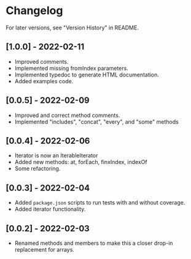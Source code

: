 # Changelog

For later versions, see "Version History" in README.

## [1.0.0] - 2022-02-11

- Improved comments.
- Implemented missing fromIndex parameters.
- Implemented typedoc to generate HTML documentation.
- Added examples code.

## [0.0.5] - 2022-02-09

- Improved and correct method comments.
- Implemented "includes", "concat", "every", and "some" methods

## [0.0.4] - 2022-02-06

- Iterator is now an IterableIterator
- Added new methods: at, forEach, finxIndex, indexOf
- Some refactoring.

## [0.0.3] - 2022-02-04

- Added `package.json` scripts to run tests with and without coverage.
- Added iterator functionality.

## [0.0.2] - 2022-02-03

- Renamed methods and members to make this a closer drop-in replacement for arrays.

